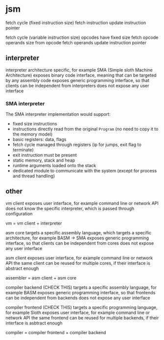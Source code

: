 # jsm

fetch cycle (fixed instruction size)
    fetch instruction
    update instruction pointer

fetch cycle (variable instruction size)
    opcodes have fixed size
    fetch opcode
    operands size from opcode
    fetch operands
    update instruction pointer

## interpreter

interpreter
	architecture specific, for example SMA (Simple sloth Machine Architecture)
	exposes binary code interface, meaning that can be targeted by any assembly code
	exposes generic programming interface, so that clients can be independent from interpreters
	does not expose any user interface

### SMA interpreter

The SMA interpreter implementation would support:
- fixed size instructions
- instructions directly read from the original `Program` (no need to copy it to the memory model)
- basic registers: data, flags
- fetch cycle managed through registers (ip for jumps, exit flag to terminate)
- exit instruction must be present
- static memory, stack and heap
- runtime arguments loaded onto the stack
- dedicated module to communicate with the system (except for process and thread handling)

## other

vm client
	exposes user interface, for example command line or network API
	does not know the specific interpreter, which is passed through configuration

vm = vm client + interpreter

asm core
	targets a specific assembly language, which targets a specific architecture, for example BASM -> SMA
	exposes generic programming interface, so that clients can be independent from cores
	does not expose any user interface

asm client
	exposes user interface, for example command line or network API
	the same client can be reused for multiple cores, if their interface is abstract enough

assembler = asm client + asm core

compiler backend (CHECK THIS)
	targets a specific assembly language, for example BASM
	exposes generic programming interface, so that frontends can be independent from backends
	does not expose any user interface

compiler frontend (CHECK THIS)
	targets a specific programming language, for example Sloth
	exposes user interface, for example command line or network API
	the same frontend can be reused for multiple backends, if their interface is asbtract enough

compiler = compiler frontend + compiler backend

